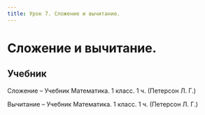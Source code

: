 ```yaml
---
title: Урок 7. Сложение и вычитание.
---
```


# Сложение и вычитание.

## Учебник

Сложение – Учебник Математика. 1 класс. 1 ч. (Петерсон Л. Г.)

Вычитание – Учебник Математика. 1 класс. 1 ч. (Петерсон Л. Г.)